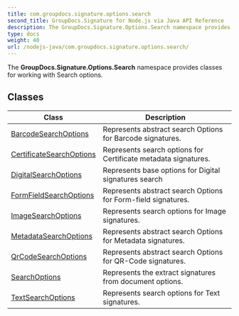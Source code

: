 ```yaml
---
title: com.groupdocs.signature.options.search
second_title: GroupDocs.Signature for Node.js via Java API Reference
description: The GroupDocs.Signature.Options.Search namespace provides classes for working with Search options.
type: docs
weight: 40
url: /nodejs-java/com.groupdocs.signature.options.search/
---
```


The **GroupDocs.Signature.Options.Search** namespace provides classes for working with Search options.


## Classes

| Class | Description |
| --- | --- |
| [BarcodeSearchOptions](../com.groupdocs.signature.options.search/barcodesearchoptions) | Represents abstract search Options for Barcode signatures. |
| [CertificateSearchOptions](../com.groupdocs.signature.options.search/certificatesearchoptions) | Represents search options for Certificate metadata signatures. |
| [DigitalSearchOptions](../com.groupdocs.signature.options.search/digitalsearchoptions) | Represents base options for Digital signatures search |
| [FormFieldSearchOptions](../com.groupdocs.signature.options.search/formfieldsearchoptions) | Represents abstract search Options for Form-field signatures. |
| [ImageSearchOptions](../com.groupdocs.signature.options.search/imagesearchoptions) | Represents search options for Image signatures. |
| [MetadataSearchOptions](../com.groupdocs.signature.options.search/metadatasearchoptions) | Represents abstract search Options for Metadata signatures. |
| [QrCodeSearchOptions](../com.groupdocs.signature.options.search/qrcodesearchoptions) | Represents abstract search Options for QR-Code signatures. |
| [SearchOptions](../com.groupdocs.signature.options.search/searchoptions) | Represents the extract signatures from document options. |
| [TextSearchOptions](../com.groupdocs.signature.options.search/textsearchoptions) | Represents search options for Text signatures. |
